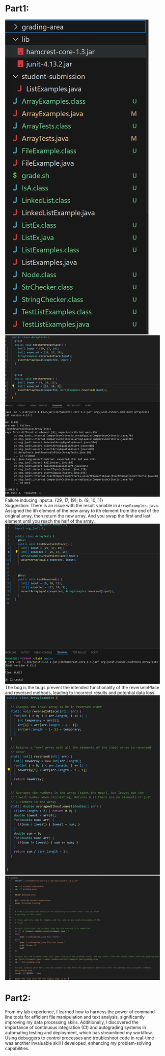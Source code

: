 # Part1:
![image](structure.jpg)<br>
![image](failing.jpg)<br>
Failure inducing input:a. {29, 17, 19}; b. {9, 10, 11}<br>
Suggestion: There is an issue with the result variable in `ArrayExamples.java`. Assigned the ith element of the new array to ith element from the end of the original array, then return the new array. And you swap the first and last element until you reach the half of the array.<br>
![image](pass.jpg)<br>
The bug is the bugs prevent the intended functionality of the reverseInPlace and reversed methods, leading to incorrect results and potential data loss.<br>
![image](file.jpg)<br>
![image](bash.jpg)<br>
# Part2:
From my lab experience, I learned how to harness the power of command-line tools for efficient file manipulation and text analysis, significantly improving my data processing skills. Additionally, I discovered the importance of continuous integration (CI) and autograding systems in automating testing and deployment, which has streamlined my workflow. Using debuggers to control processes and troubleshoot code in real-time was another invaluable skill I developed, enhancing my problem-solving capabilities.<br>
